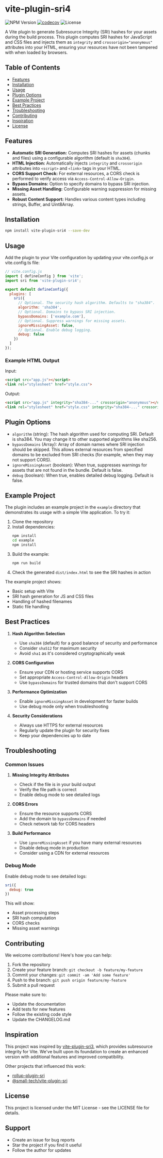 # vite-plugin-sri4

![NPM Version](https://img.shields.io/npm/v/vite-plugin-sri4)
[![codecov](https://codecov.io/gh/7a6163/vite-plugin-sri4/graph/badge.svg?token=GOVB4J3D19)](https://codecov.io/gh/7a6163/vite-plugin-sri4)
![License](https://img.shields.io/npm/l/vite-plugin-sri4)

A Vite plugin to generate Subresource Integrity (SRI) hashes for your assets during the build process. This plugin computes SRI hashes for JavaScript and CSS files and injects them as `integrity` and `crossorigin="anonymous"` attributes into your HTML, ensuring your resources have not been tampered with when loaded by browsers.

## Table of Contents

- [Features](#features)
- [Installation](#installation)
- [Usage](#usage)
- [Plugin Options](#plugin-options)
- [Example Project](#example-project)
- [Best Practices](#best-practices)
- [Troubleshooting](#troubleshooting)
- [Contributing](#contributing)
- [Inspiration](#inspiration)
- [License](#license)

## Features

- **Automatic SRI Generation:** Computes SRI hashes for assets (chunks and files) using a configurable algorithm (default is `sha384`).
- **HTML Injection:** Automatically injects `integrity` and `crossorigin` attributes into `<script>` and `<link>` tags in your HTML.
- **CORS Support Check:** For external resources, a CORS check is performed to verify access via `Access-Control-Allow-Origin`.
- **Bypass Domains:** Option to specify domains to bypass SRI injection.
- **Missing Asset Handling:** Configurable warning suppression for missing assets.
- **Robust Content Support:** Handles various content types including strings, Buffer, and Uint8Array.

## Installation

```bash
npm install vite-plugin-sri4 --save-dev
```

## Usage

Add the plugin to your Vite configuration by updating your vite.config.js or vite.config.ts file:

```javascript
// vite.config.js
import { defineConfig } from 'vite';
import sri from 'vite-plugin-sri4';

export default defineConfig({
  plugins: [
    sri({
      // Optional. The security hash algorithm. Defaults to "sha384".
      algorithm: 'sha384',
      // Optional. Domains to bypass SRI injection.
      bypassDomains: ['example.com'],
      // Optional. Suppress warnings for missing assets.
      ignoreMissingAsset: false,
      // Optional. Enable debug logging.
      debug: false
    })
  ]
});
```

### Example HTML Output

Input:
```html
<script src="app.js"></script>
<link rel="stylesheet" href="style.css">
```

Output:
```html
<script src="app.js" integrity="sha384-..." crossorigin="anonymous"></script>
<link rel="stylesheet" href="style.css" integrity="sha384-..." crossorigin="anonymous">
```

## Plugin Options

* `algorithm` (string):
  The hash algorithm used for computing SRI. Default is sha384. You may change it to other supported algorithms like sha256.
* `bypassDomains` (Array<string>):
  Array of domain names where SRI injection should be skipped. This allows external resources from specified domains to be excluded from SRI checks (for example, when they may not support CORS).
* `ignoreMissingAsset` (boolean):
  When true, suppresses warnings for assets that are not found in the bundle. Default is false.
* `debug` (boolean):
  When true, enables detailed debug logging. Default is false.

## Example Project

The plugin includes an example project in the `example` directory that demonstrates its usage with a simple Vite application. To try it:

1. Clone the repository
2. Install dependencies:
   ```bash
   npm install
   cd example
   npm install
   ```
3. Build the example:
   ```bash
   npm run build
   ```
4. Check the generated `dist/index.html` to see the SRI hashes in action

The example project shows:
- Basic setup with Vite
- SRI hash generation for JS and CSS files
- Handling of hashed filenames
- Static file handling

## Best Practices

1. **Hash Algorithm Selection**
   - Use `sha384` (default) for a good balance of security and performance
   - Consider `sha512` for maximum security
   - Avoid `sha1` as it's considered cryptographically weak

2. **CORS Configuration**
   - Ensure your CDN or hosting service supports CORS
   - Set appropriate `Access-Control-Allow-Origin` headers
   - Use `bypassDomains` for trusted domains that don't support CORS

3. **Performance Optimization**
   - Enable `ignoreMissingAsset` in development for faster builds
   - Use debug mode only when troubleshooting

4. **Security Considerations**
   - Always use HTTPS for external resources
   - Regularly update the plugin for security fixes
   - Keep your dependencies up to date

## Troubleshooting

### Common Issues

1. **Missing Integrity Attributes**
   - Check if the file is in your build output
   - Verify the file path is correct
   - Enable debug mode to see detailed logs

2. **CORS Errors**
   - Ensure the resource supports CORS
   - Add the domain to `bypassDomains` if needed
   - Check network tab for CORS headers

3. **Build Performance**
   - Use `ignoreMissingAsset` if you have many external resources
   - Disable debug mode in production
   - Consider using a CDN for external resources

### Debug Mode

Enable debug mode to see detailed logs:

```javascript
sri({
  debug: true
})
```

This will show:
- Asset processing steps
- SRI hash computation
- CORS checks
- Missing asset warnings

## Contributing

We welcome contributions! Here's how you can help:

1. Fork the repository
2. Create your feature branch: `git checkout -b feature/my-feature`
3. Commit your changes: `git commit -am 'Add some feature'`
4. Push to the branch: `git push origin feature/my-feature`
5. Submit a pull request

Please make sure to:
- Update the documentation
- Add tests for new features
- Follow the existing code style
- Update the CHANGELOG.md

## Inspiration

This project was inspired by [vite-plugin-sri3](https://github.com/yoyo930021/vite-plugin-sri3), which provides subresource integrity for Vite. We've built upon its foundation to create an enhanced version with additional features and improved compatibility.

Other projects that influenced this work:
- [rollup-plugin-sri](https://github.com/JonasKruckenberg/rollup-plugin-sri)
- [@small-tech/vite-plugin-sri](https://github.com/small-tech/vite-plugin-sri)

## License

This project is licensed under the MIT License - see the LICENSE file for details.

## Support

- Create an issue for bug reports
- Star the project if you find it useful
- Follow the author for updates
